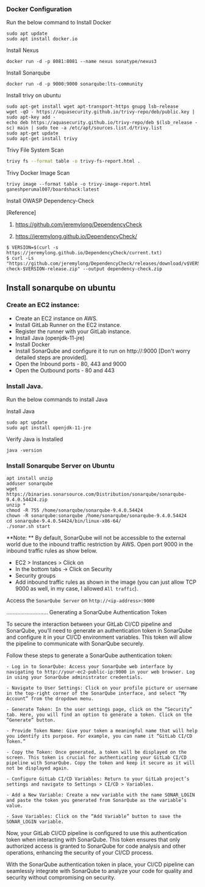 ### Docker Configuration

Run the below command to Install Docker

```
sudo apt update
sudo apt install docker.io
```


Install Nexus
```
docker run -d -p 8081:8081 --name nexus sonatype/nexus3
```
Install Sonarqube
```
docker run -d -p 9000:9000 sonarqube:lts-community
```
Install trivy on ubuntu
```
sudo apt-get install wget apt-transport-https gnupg lsb-release
wget -qO - https://aquasecurity.github.io/trivy-repo/deb/public.key | sudo apt-key add -
echo deb https://aquasecurity.github.io/trivy-repo/deb $(lsb_release -sc) main | sudo tee -a /etc/apt/sources.list.d/trivy.list
sudo apt-get update
sudo apt-get install trivy
```
Trivy File System Scan
```sh
trivy fs --format table -o trivy-fs-report.html .
```
Trivy Docker Image Scan
```
trivy image --format table -o trivy-image-report.html ganeshperumal007/boardshack:latest
```



Install OWASP Dependency-Check

[Reference]

1. <https://github.com/jeremylong/DependencyCheck>

2. <https://jeremylong.github.io/DependencyCheck/>
```
$ VERSION=$(curl -s https://jeremylong.github.io/DependencyCheck/current.txt)
$ curl -Ls "https://github.com/jeremylong/DependencyCheck/releases/download/v$VERSION/dependency-check-$VERSION-release.zip" --output dependency-check.zip
```
## Install sonarqube on ubuntu

### Create an EC2 instance:
   -  Create an EC2 instance on AWS.
   -  Install GitLab Runner on the EC2 instance.
   -  Register the runner with your GitLab instance.
   -  Install Java (openjdk-11-jre)
   -  Install Docker
   -  Install SonarQube and configure it to run on http://<ip>:9000 [Don't worry detailed steps are provided].
   -  Open the Inbound ports - 80, 443 and 9000
   -  Open the Outbound ports - 80 and 443

### Install Java.

Run the below commands to install Java

Install Java

```
sudo apt update
sudo apt install openjdk-11-jre
```

Verify Java is Installed

```
java -version
```

### Install Sonarqube Server on Ubuntu

```
apt install unzip
adduser sonarqube
wget https://binaries.sonarsource.com/Distribution/sonarqube/sonarqube-9.4.0.54424.zip
unzip *
chmod -R 755 /home/sonarqube/sonarqube-9.4.0.54424
chown -R sonarqube:sonarqube /home/sonarqube/sonarqube-9.4.0.54424
cd sonarqube-9.4.0.54424/bin/linux-x86-64/
./sonar.sh start
```

**Note: ** By default, SonarQube will not be accessible to the external world due to the inbound traffic restriction by AWS. Open port 9000 in the inbound traffic rules as show below.

- EC2 > Instances > Click on <Instance-ID>
- In the bottom tabs -> Click on Security
- Security groups
- Add inbound traffic rules as shown in the image (you can just allow TCP 9000 as well, in my case, I allowed `All traffic`).

Access the `SonarQube Server` on `http://<ip-address>:9000` 

...........................
Generating a SonarQube Authentication Token

To secure the interaction between your GitLab CI/CD pipeline and SonarQube, you’ll need to generate an authentication token in SonarQube and configure it in your CI/CD environment variables. This token will allow the pipeline to communicate with SonarQube securely.

Follow these steps to generate a SonarQube authentication token:

    - Log in to SonarQube: Access your SonarQube web interface by navigating to http://your-ec2-public-ip:9000 in your web browser. Log in using your SonarQube administrator credentials.
    
    - Navigate to User Settings: Click on your profile picture or username in the top-right corner of the SonarQube interface, and select “My Account” from the dropdown menu.
    
    - Generate Token: In the user settings page, click on the “Security” tab. Here, you will find an option to generate a token. Click on the “Generate” button.
    
    - Provide Token Name: Give your token a meaningful name that will help you identify its purpose. For example, you can name it “GitLab CI/CD Token.”
    
    - Copy the Token: Once generated, a token will be displayed on the screen. This token is crucial for authenticating your GitLab CI/CD pipeline with SonarQube. Copy the token and keep it secure as it will not be displayed again.
    
    - Configure GitLab CI/CD Variables: Return to your GitLab project’s settings and navigate to Settings > CI/CD > Variables.
    
    - Add a New Variable: Create a new variable with the name SONAR_LOGIN and paste the token you generated from SonarQube as the variable’s value.
    
    - Save Variables: Click on the “Add Variable” button to save the SONAR_LOGIN variable.

Now, your GitLab CI/CD pipeline is configured to use this authentication token when interacting with SonarQube. This token ensures that only authorized access is granted to SonarQube for code analysis and other operations, enhancing the security of your CI/CD process.

With the SonarQube authentication token in place, your CI/CD pipeline can seamlessly integrate with SonarQube to analyze your code for quality and security without compromising on security.

